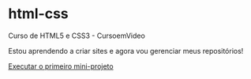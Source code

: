 # html-css
 Curso de HTML5 e CSS3 - CursoemVideo

Estou aprendendo a criar sites e agora vou gerenciar meus repositórios!


<a href="https://joao121gf.github.io/html-css/desafios/d010/" target="_blank">Executar o primeiro mini-projeto</a>